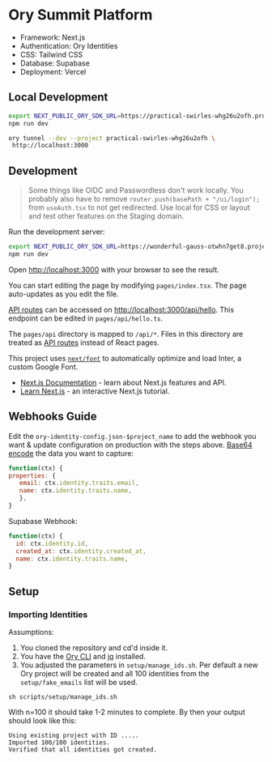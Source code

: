 # Ory Summit Platform

- Framework: Next.js
- Authentication: Ory Identities
- CSS: Tailwind CSS
- Database: Supabase
- Deployment: Vercel

## Local Development

```bash
export NEXT_PUBLIC_ORY_SDK_URL=https://practical-swirles-whg26u2ofh.projects.oryapis.com
npm run dev

ory tunnel --dev --project practical-swirles-whg26u2ofh \
 http://localhost:3000
```

## Development

> Some things like OIDC and Passwordless don't work locally. You probably also
> have to remove `router.push(basePath + "/ui/login");` from `useAuth.tsx` to
> not get redirected. Use local for CSS or layout and test other features on the
> Staging domain.

Run the development server:

```bash
export NEXT_PUBLIC_ORY_SDK_URL=https://wonderful-gauss-otwhn7get8.projects.oryapis.com/
npm run dev
```

Open [http://localhost:3000](http://localhost:3000) with your browser to see the
result.

You can start editing the page by modifying `pages/index.tsx`. The page
auto-updates as you edit the file.

[API routes](https://nextjs.org/docs/api-routes/introduction) can be accessed on
[http://localhost:3000/api/hello](http://localhost:3000/api/hello). This
endpoint can be edited in `pages/api/hello.ts`.

The `pages/api` directory is mapped to `/api/*`. Files in this directory are
treated as [API routes](https://nextjs.org/docs/api-routes/introduction) instead
of React pages.

This project uses
[`next/font`](https://nextjs.org/docs/basic-features/font-optimization) to
automatically optimize and load Inter, a custom Google Font.

- [Next.js Documentation](https://nextjs.org/docs) - learn about Next.js
  features and API.
- [Learn Next.js](https://nextjs.org/learn) - an interactive Next.js tutorial.

## Webhooks Guide

Edit the `ory-identity-config.json-$project_name` to add the webhook you want &
update configuration on production with the steps above.
[Base64 encode](https://www.base64encode.org/) the data you want to capture:

```js
function(ctx) {
properties: {
   email: ctx.identity.traits.email,
   name: ctx.identity.traits.name,
   },
}
```

Supabase Webhook:

```js
function(ctx) {
  id: ctx.identity.id,
  created_at: ctx.identity.created_at,
  name: ctx.identity.traits.name,
}
```

## Setup

### Importing Identities

Assumptions:

1. You cloned the repository and cd'd inside it.
2. You have the [Ory CLI](https://www.ory.sh/docs/guides/cli/installation) and
   [jq](https://stedolan.github.io/jq/download/) installed.
3. You adjusted the parameters in `setup/manage_ids.sh`. Per default a new Ory
   project will be created and all 100 identities from the `setup/fake_emails`
   list will be used.

```shell
sh scripts/setup/manage_ids.sh
```

With n=100 it should take 1-2 minutes to complete. By then your output should
look like this:

```shell
Using existing project with ID .....
Imported 100/100 identities.
Verified that all identities got created.
```
